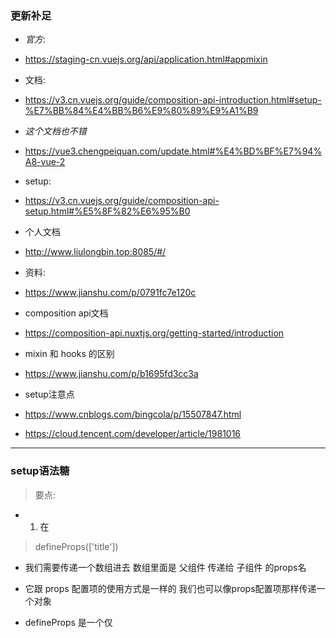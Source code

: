 ### 更新补足

- *官方*:
- https://staging-cn.vuejs.org/api/application.html#appmixin

- 文档:
- https://v3.cn.vuejs.org/guide/composition-api-introduction.html#setup-%E7%BB%84%E4%BB%B6%E9%80%89%E9%A1%B9

- *这个文档也不错*
- https://vue3.chengpeiquan.com/update.html#%E4%BD%BF%E7%94%A8-vue-2

- setup:
- https://v3.cn.vuejs.org/guide/composition-api-setup.html#%E5%8F%82%E6%95%B0

- 个人文档
- http://www.liulongbin.top:8085/#/

- 资料:
- https://www.jianshu.com/p/0791fc7e120c

- composition api文档
- https://composition-api.nuxtjs.org/getting-started/introduction

- mixin 和 hooks 的区别
- https://www.jianshu.com/p/b1695fd3cc3a

- setup注意点
- https://www.cnblogs.com/bingcola/p/15507847.html
- https://cloud.tencent.com/developer/article/1981016

------

### setup语法糖
> 要点:
- 1. 在 <script setup> 标签内部 import 的组件 会自动暴露到模板中 不需要使用 components 配置项

- 2. 声明在 <script setup> 标签内部 的变量 会自动导出 可以在模版中直接使用
```html
<div>{{num}}</div>

<script setup>
  let num = 1   // 自动导出的
</script>
```

- 3. Vue3的动态组件
```html
<div>
  <component 
    :is="num % 2 == 0 ? Hello : About"
  ></component>
</div>

<script setup>
  import Hello from "./components/Hello.vue"
  import About from "./components/About.vue"
</script>
```

- 4. 在 <script setup> 标签内部 使用 props 的时候 使用 *defineProps()*
```html
<div>
  
</div>

<script setup>
  
  const props = defineProps({
    msg: String
  })
  
</script>
```

- 5. 在 <script setup> 标签内部 使用 emits 的时候 使用 *defineEmits()*

```html
<div>
  
</div>

<script setup>
  
  const emits = defineEmits(["sendParam"])
  const send = () => {
    emits("sendParam", data)
  }
  
</script>
```

- 5. 在 <script setup> 标签内部 导出数据 使用 *defineExpose()*

- 子组件: 导出数据
```html
<div>
  
</div>

<script setup>
  
  const a = b = 2

  // 主动导出数据
  defineExpose({
    a, b
  })
  
</script>
```

- 父组件: 通过 getCurrentInstance() 方法获取当前组件的实例对象 在实例对象的refs身上能够得到子组件实例对象 然后获取 子组件导出的数据
```html
<div>
  <!-- 这里不要忘记给子组件绑定一个ref -->
  <子组件 ref="target">
</div>

<script setup>
  
  // 要获取当前实例
  import {getCurrentInstance, ref} from "vue"

  const instance = getCurrentInstance()

</script>
```

------

### 禁用 Attribute 继承
- 如果你不想要一个组件自动地继承 attribute，你可以在子组件选项中设置 inheritAttrs: false。
- 如果你使用了 <script setup>，你需要一个额外的 <script> 块来书写这个选项声明：

```html
<script>
// 使用一个简单的 <script> to declare options
export default {
  inheritAttrs: false
}
</>

<script setup>
// ...setup 部分逻辑
</script>

```

> 在 JavaScript 中访问透传 Attribute
- 如果需要，你可以在 <script setup> 中使用 useAttrs() API 来访问一个组件的所有透传 attribute：
- 也就是Vue2中的 $attrs

```html
<script setup>
import { useAttrs } from 'vue'

const attrs = useAttrs()
</script>
```

- 如果没有使用 <script setup>，attrs 会作为 setup() 上下文对象的一个属性暴露：
```js
export default {
  setup(props, ctx) {
    // 透传 attribute 被暴露为 ctx.attrs
    console.log(ctx.attrs)
  }
}
```

------

### Vue3中的事件总线
- Vue 3.x 移除了 $on $off 和 $once 这几个事件 API ，应用实例不再实现事件触发接口。

> 使用事件总线的方式1:
- 利用 第三方插件:
- 我们可以用 mitt 或者 tiny-emitter 等第三方插件来实现 EventBus 。

> 创建 3.x 的 EventBus
- 这里以 mitt 为例，示范如何创建一个 Vue 3.x 的 EventBus 。

> 安装:
- 1. npm install --save mitt

- 2. 然后在 libs 文件夹下 内容很简单 如下
```js
import mitt from 'mitt';
export default mitt();
```

- 3. 使用 bus 的页面需要引入
- import bus from "./libs/bus"

- 然后就可以通过 bus 定义发起和接收的相关事件了，常用的 API 和参数如下：

> on: 
- 注册一个监听事件，用于接收数据

- 参数:
- type: 方法名
- handler: 回调

> emit: 
- 调用方法发起数据传递
- type: 与 on 对应的方法名
- data: 与 on 对应的，允许接收的数据


> off: 
- 用来移除监听事件
- type: 与 on 对应的方法名
- handler: 要删除的，与 on 对应的 handler 函数名



> 创建和移除监听事件
- 在需要暴露交流事件的组件里，通过 on 配置好接收方法，同时为了避免路由切换过程中造成事件多次被绑定，多次触发，需要在适当的时机 off 掉：
```js
import { defineComponent, onBeforeUnmount } from 'vue'
import bus from '@libs/bus'

export default defineComponent({
  setup () {
    // 定义一个打招呼的方法
    const sayHi = (msg: string = 'Hello World!'): void => {
      console.log(msg);
    }

    // 启用监听
    bus.on('sayHi', sayHi);

    // 在组件卸载之前移除监听
    onBeforeUnmount( () => {
      bus.off('sayHi', sayHi);
    })
  }
})
```

> 调用监听事件
```js
import { defineComponent } from 'vue'
import bus from '@libs/bus'

export default defineComponent({
  setup () {
    // 调用打招呼事件，传入消息内容
    bus.emit('sayHi', '哈哈哈哈哈哈哈哈哈哈哈哈哈哈');
  }
})
```


> 自己总结的代码
```html
<!-- 父组件 监听bus中事件的组件 -->
<script>
import {ref, reactive, onMounted, watch, watchEffect, toRef, computed, $ref, $computed} from "vue"
import Child from "./components/Child.vue"
import bus from "./libs/bus"

export default {
  components: {
    Child
  },
  setup() {
    
    onMounted(() => {
      bus.on("showData", data => {
        console.log(data)
      })
    })
   
  }
}
</script>


<!-- 子组件 发送自定义事件的组件-->
<script>
import {ref, reactive, onMounted, watch, watchEffect, toRef, computed} from "vue"
import bus from "../libs/bus.js"
export default {
  name: "Child",

  setup() {
    let data = reactive({
      msg: "我是子组件中定义的数据"
    })

    function sendData() {
      bus.emit("showData", data)
    } 
    
    return {
      sendData
    }
  }
  
}
</script>
```

- 定义 bus.js 文件
```js
import mitt from 'mitt';
export default mitt();
```


> 旧项目升级 EventBus
- 在 Vue 3.x 的 EventBus，我们可以看到它的 API 和旧版是非常接近的，只是去掉了 $ 符号。

- 如果你要对旧的项目进行升级改造，因为原来都是使用了 $on 、 $emit 等旧的 API ，一个一个组件去修改成新的 API 肯定不现实。
- 我们可以在创建 bus.ts 的时候，通过自定义一个 bus 对象，来挂载 mitt 的 API 。

> 在 bus.ts 里，改成以下代码：
```js
import mitt from 'mitt';

// 初始化一个 mitt 实例
const emitter = mitt();

// 定义一个空对象用来承载我们的自定义方法
const bus: any = {};

// 把你要用到的方法添加到 bus 对象上
bus.$on = emitter.on;
bus.$emit = emitter.emit;

// 最终是暴露自己定义的 bus
export default bus;
```

- 这样我们在组件里就可以继续使用 bus.$on 、bus.$emit 等以前的老 API 了，不影响我们旧项目的升级使用。

------

### 引入 composition api 的位置
- 如果是vue3的项目 我们可以从 vue 里面引入 api
- 如果是nuxt或者下了composition api的包的话 我们要从 包里面引入
```js
import {defineComponent, reactive, getCurrentInstance} from "@nuxtjs/composition-api"
```

------

### 受限的全局访问
- 模板中的表达式将被沙盒化，仅能够访问到有限的全局对象列表。该列表中会暴露常用的内置全局对象，比如 Math 和 Date。

- 没有显式包含在列表中的全局对象将不能在模板内表达式中访问，
- 例如用户附加在 window 上的 property。然而，你也可以自行在 app.config.globalProperties 上显式地添加他们，供所有的 Vue 表达式使用。

------

### vue3.0中注入全局方法
- 1. 引入 createApp 创建 实例
- 2. 通过实例对象 app 进行全局挂载 config.globalProperties

```js
import {createApp} from "vue"
import App from "./App.vue"

import api from "./http/api/api" // 后端数据接口
const app = createApp(App)

app.config.globalProperties.$api = api

app.mount("#app")
```
------

### <script setup> 中怎么使用 async await
- 方式1: 包一层函数
```js
const getTestData = async () => {
  const res = await homeApi.testApi(params.id)
  testData.value = res
}

getTestData()
```

------

### vue3.0中的this : getCurrentInstance 获取组件实例
- getCurrentInstance代表全局上下文，ctx相当于Vue2的this

**注意:**
- ctx代替this只适用于开发阶段，等你放到服务器上运行就会出错，后来查阅资料说的得用proxy替代ctx，才能在你项目正式上线版本正常运行

> 获取 proxy
- 使用方式:
```js
import {getCurrentInstance} from "vue"

setup() {
  let {proxy} = getCurrentInstance()
}
```

> proxy身上就是组件实例身上的属性和方法
- $nuxt 就可以用来做事件总线

```js
console.log("proxy", proxy)
console.log("proxy.$nuxt", proxy.$nuxt)

console.log("proxy.$router", proxy.$router)
console.log("proxy.$route", proxy.$route)

console.log("proxy.$axios", proxy.$axios)
console.log("proxy.$config", proxy.$config)

console.log("proxy.$data", proxy.$data)   // 这个没有
```

  proxy.$attrs
  proxy.$data
  proxy.$el
  proxy.$emit
  proxy.$forceUpdate
  proxy.$nextTick
  proxy.$options
  proxy.$parent
  proxy.$props
  proxy.$refs
  proxy.$root
  proxy.$slots
  proxy.$watch

------

> 在 setup 中访问路由和当前路由
- https://router.vuejs.org/zh/guide/advanced/composition-api.html#%E5%AF%BC%E8%88%AA%E5%AE%88%E5%8D%AB
- 因为我们在 setup 里面没有访问 this，所以我们不能再直接访问 this.$router 或 this.$route。作为替代，我们使用 useRouter 函数：

- import { useRouter, useRoute } from 'vue-router'

```js
import { useRouter, useRoute } from 'vue-router'

export default {
  setup() {
    const router = useRouter()
    const route = useRoute()

    function pushWithQuery(query) {
      router.push({
        name: 'search',
        query: {
          ...route.query,
        },
      })
    }
  },
}
```

------

> 这是使用 @vue/composition-api 的模板
```html
<script>
  import {defineComponent} from "@vue/composition-api"
  export default defineComponent({
    setup() {
      数据,
      方法,
      计算属性...

      return { ... }
    }
  })
</script>
```


> Vue3默认的模板
```js
export default {
  setup() {
    数据,
    方法,
    计算属性...
  }
}
```

------

### DOM 更新时机
- 当你更改响应式状态后，DOM 也会自动更新。然而，你得注意 DOM 的更新并不是同步的。相反，Vue 将缓冲它们直到更新周期的 “下个时机” 以确保无论你进行了多少次声明更改，每个组件都只需要更新一次。

- 若要等待一个状态改变后的 DOM 更新完成，你可以使用 *nextTick()* 这个全局 API：

```js
import { nextTick } from 'vue'

function increment() {
  state.count++
  nextTick(() => {
    // 访问更新后的 DOM
  })
}
```

----------------

### Vue的创建
- Vue实例的创建 都是通过 createApp 函数创建的

> 1. 引入
- import {createApp} from "vue"

> 2. 使用 create()
- 参数
- createApp(根组件)

- 可以创建返回值
- const app = create(App)

> 3. 根组件的挂载 mount()
- 我们必须在调用 mount() 方法之后 根组件才会渲染出来
- 参数
- css选择器字符串

- 注意:
- .mount() 方法要在最后被调用 在整个应用配置和资源注册完成后被调用

----------------

### createApp() 详解

> createApp(Component, [options])
- 创建一个应用实例

- 参数:
- 参数1, 根组件
- 参数2, 可选 它是要传递给 根组件的props


> createSSRApp()
- 以 SSR 激活 模式创建一个应用实例。用法与 createApp() 完全相同。


> 多个应用实例
- 你不必再受限于一个页面只能拥有一个应用实例。createApp API 允许多个 Vue 应用共存于同一个页面上，而且每个应用都拥有自己的用于配置和全局资源的作用域。

```js
const app1 = createApp({
  /* ... */
})
app1.mount('#container-1')

const app2 = createApp({
  /* ... */
})
app2.mount('#container-2')
```

----------------

### app.mount() 详解
- 将应用程序实例挂载在一个容器元素中。
- 对每个应用实例，mount() 仅能调用一次。

> app.mount(css选择器)
```js
import { createApp } from 'vue'
const app = createApp(/* ... */)

app.mount('#app')
```


> app.unmount()
- 卸载一个已经挂载好的应用实例，会触发应用组件树上所有组件的卸载生命周期钩子。

----------------

### app.provide() 详解
- 供给一个值，可以被应用中所有后代组件注入。

> app.provide("key", data)
- 提供数据给组件树 组件树内都可以使用 inject 引入使用
- 注意: 
- 该方法是app身上的 所以不用 import 导入使用

```js
import {createApp} from "vue"
const app = create(App)

app.provide("key", data)


// 某个组件
import { inject } from 'vue'

export default {
  setup() {
    console.log(inject('message')) // 'hello'
  }
}
```

----------------

### app.component() 详解

> app.component("组件名", 组件)
- 这样注册的组件全局可用

- 注意:
- 如果我们只传递参数1 该方法将返回参数1所对应的组件
```js
const MyComponent = app.component('my-component')
```

- 该方法可以被链式调用
```js
app
  .component('ComponentA', ComponentA)
  .component('ComponentB', ComponentB)
  .component('ComponentC', ComponentC)
```

----------------

### app.directive() 详解
- 注册全局指令
- 如果同时传递一个名字和一个指令定义，则注册一个全局指令；如果只传递一个名字，则会得到一个已经注册的指令。

> app.directive("指令名", {} or () => {})
- 使用方式应该和vue2差不多

```js
import { createApp } from 'vue'

const app = createApp({
  /* ... */
})

// 注册（对象形式的指令）
app.directive('my-directive', {
  /* 自定义指令钩子 */
})

// 注册（函数形式的指令）
app.directive('my-directive', () => {
  /* ... */
})

// 得到一个已注册的指令
const myDirective = app.directive('my-directive')
```

----------------

### app.use() 详解
- 安装一个 插件。

> app.use(插件, 插件选项)
- 希望将插件作为第一个参数，将插件选项作为可选的第二个参数。

----------------

### app.mixin() 详解
- 注册全局 mixin
<!-- 
  不推荐
  Mixins 在 Vue 3 支持主要是为了向后兼容，因为生态中有许多库使用到。目前 mixin，特别是全局 mixin，都应避免在应用程序代码中使用。
  若要进行逻辑重用，推荐采用 组合式函数 来替代。
 -->

----------------

### app.version
- 提供当前应用所使用的 Vue 版本号。这在 插件 中很有用，因为可能需要在不同的 Vue 版本上有不同的逻辑。

- 在一个插件中对版本作判断：
```js
export default {
  install(app) {
    const version = Number(app.version.split('.')[0])
    if (version < 3) {
      console.warn('This plugin requires Vue 3')
    }
  }
}
```

----------------

### app.config
- 上面我们会通过 create() 来返回一个 应用的实例 app 对象
- 该对象身上有一个 config 属性 允许我们配置一些应用级的选项

> app.config
- 配置一些应用级的选项 也可以理解为全局配置


> app.config.errorHandler = (err, errComponent, errSourceStr) => { ... }
- 定义一个应用集的错误处理器 它将捕获由子组件上抛而未被处理的错误

- 参数
- 1. err:
  错误对象
  
- 2. errComponent
  触发该错误的组件实例
  
- 3. errSourceStr
  一个指出错误来源类型信息的字符串。

- 它可以从下面这些来源中捕获错误：
  组件渲染器
  事件处理器
  生命周期钩子
  setup() 函数
  侦听器
  自定义指令钩子
  过渡（Transition）钩子


> app.config.globalProperties
- 该对象用于注册能够被应用内所有组件实例访问到的全局属性。
- 这是对 Vue 2 中 Vue.prototype 使用方式的一种替代，此写法在 Vue 3 已经不存在了。与任何全局的东西一样，应该谨慎使用。

- 如果全局属性与组件自己的属性冲突，组件自己的属性将具有更高的优先级。

```js
app.config.globalProperties.msg = 'hello'

// 这使得 msg 在应用的任意组件模板上都可用，并且也可以通过任意组件实例的 this 访问到：
export default {
  mounted() {
    console.log(this.msg) // 'hello'
  }
}
```

----------------

### setup 函数

> 要点:
- 1. 注意 两种模板的使用情景 @vue/composition-api 好像是和ts搭配使用的
- 2. 因为都是在 setup() 函数中定义的 所以可以直接读取 不用this
- setup会在beforeCreate之前执行一次 this是undefined

- 3. setup()就是一个函数 就是在写js

- 4. setup()的返回值, setup必须要有返回值
  - 1. 
    return { } 则 对象中的属性 方法 都可以在模板中直接使用

  - 2. 
    return () => h("标签名", "标签体")
    前提:
       从 vue 身上 导出 h() 渲染函数
       import {h} from "vue"
    作用:
      自定义渲染内容 模板中内容已经不重要了 不管是什么都会被渲染函数的内容所覆盖

- 5. 在vue3中可以使用vue2中的配置式方式写代码 但尽量不要与vue2配置混用
- vue2配置项可以访问setup中的属性和方法
- setup访问不到vue2配置项中的属性和方法

- 6. setup不能是async函数 
- 因为返回值不再是return的对象 而是promise 模板中看不到promise

- 7. 还有 <script setup> 这种写法


> 扩展:
- setup()中也可以这么写

```js
setup() {
  let sum = ref(0)
  return new Promise((resolve, reject) => {
    setTimeout(() => {
      resolve({sum})
    }, 3000)
  })
}
```


> <script setup>
> 要点:
- 1. 当你在单文件组件中使用了 <script setup>，导入的组件会自动进行局部注册：
- 如果不使用 那么我们就要手写 components 配置项
```html
<script setup>
import ComponentA from './ComponentA.vue'
</script>

<template>
  <ComponentA />
</template>
```

----------------

### <script setup>
- 要使用这个语法，需要将 setup attribute 添加到 <script> 代码块上：

- 里面的代码会被编译成组件 setup() 函数的内容。这意味着与普通的 <script> 只在组件被首次引入的时候执行一次不同，<script setup> 中的代码会在每次组件实例被创建的时候执行。

> 顶层的绑定会被暴露给模板
- 当使用 <script setup> 的时候，任何在 <script setup> 声明的顶层的绑定 (包括变量，函数声明，以及 import 引入的内容) 都能在模板中直接使用：
```html
<script setup>
// 变量
const msg = 'Hello!'

// 函数
function log() {
  console.log(msg)
}
</script>

<template>
  <div @click="log">{{ msg }}</div>
</template>
```

- import 导入的内容也会以同样的方式暴露。意味着可以在模板表达式中直接使用导入的 helper 函数，并不需要通过 methods 选项来暴露它：
```js
<script setup>
import { capitalize } from './helpers'
</script>

<template>
  <div>{{ capitalize('hello') }}</div>
</template>
```


> 响应式
- 响应式状态需要明确使用响应式 APIs 来创建。和从 setup() 函数中返回值一样，ref 值在模板中使用的时候会自动解包：
```html
<script setup>
import { ref } from 'vue'

const count = ref(0)
</script>

<template>
  <button @click="count++">{{ count }}</button>
</template>
```

> 动态组件
- 由于组件被引用为变量而不是作为字符串键来注册的，在 <script setup> 中要使用动态组件的时候，就应该使用动态的 :is 来绑定：

```html
<script setup>
import Foo from './Foo.vue'
import Bar from './Bar.vue'
</script>

<template>
  <component :is="Foo" />
  <component :is="someCondition ? Foo : Bar" />
</template>
```


----------------

### setup 函数的参数

```js
  setup(props, context) {

  }
```

> 参数 props: 
- 值为对象，包含：组件外部传递过来的且组件内部声明接收了的属性

- 使用方式:
- 1. 使用vue2子组件接收props的方式 接收父组件传递进来的prop
- 2. setup()中从props中拿到使用
```js
// 父组件
<Demo name="erin" age="18"/>

export default {
  name: 'Demo',
  props: ["name", "age"],   // 要是对props进行验证 使用对象形式

  setup(props) {
    let {name, age} = props
    console.log(name, age)
  }
}
```

> 要点:
- 1. props传递过来的数据为只读 不建议在子组件中修改 修改也无效
- 2. 从props(之类的代理对象)中解构出来的数据 不是响应式
- 3. setup() 的return中 也可以 ...props
```js
return {
  ...props
}

return {
  ...toRefs(props)    // 这样好像是响应式的
}
```


> <script setup> 情况下的props
- 上面我们是使用 props: [] 配置项的方式 来接收父组件传递给子组件的属性
- 当我们使用 这种模式的时候 怎么接收?

  <script setup>
    ...
  </script>



> defineProps(['title'])
- 我们需要传递一个数组进去 数组里面是 父组件 传递给 子组件 的props名
- 它跟 props 配置项的使用方式是一样的 我们也可以像props配置项那样传递一个对象

- defineProps 是一个仅 <script setup> 中可用的编译宏命令，并不需要显式地导入。声明的 props 会自动暴露给模板。defineProps 会返回一个对象，其中包含了可以传递给组件的所有 props，因此我们在 JavaScript 中使用：

- 通过defineProps(['title'])方法直接将props暴露到html模板中
```html
<!-- BlogPost.vue -->
<script setup>
defineProps(['title'])
</script>

<template>
  <h4>{{ title }}</h4>
</template>
```

- 通过该方法的返回值 拿到props对象
```js
// 拿到props
const props = defineProps(['title'])
console.log(props.title)
```

```js
// 使用 <script setup>
defineProps({
  title: String,
  likes: Number
})
```

- 如果你没有使用 <script setup>，props 必须以 props 选项的方式声明，props 对象会作为 setup() 函数的第一个参数：


> 响应式解构props
- 注意如果你从 props 对象上解构，被解构的变量将会丢失响应性。因此我们推荐通过 props.xxx 的形式来使用其中的属性。
- 如果你确实需要从 props 上解构，或者想要将某个 prop 传入到一个外部函数中但想保持响应性，那么你可以使用 toRefs() toRef() 这两个工具 API：
```js
import { toRefs } from 'vue'

export default {
  setup(props) {
    // 将 `props` 转为一个其中全是 ref 的对象，然后解构
    const { title } = toRefs(props)
    // `title` 是一个追踪着 `props.title` 的 ref
    console.log(title.value)

    // 或者，将 `props` 的单个属性转为一个 ref
    const title = toRef(props, 'title')
  }
}
```


> 参数 context: {attrs, slots, emit, expose}
- 值为对象, 它有4个属性

> attrs:
- 值为对象，包含：props配置项里没有接收的数据，就会保存在attrs对象中 相当于 this.$attrs

> slots:
- 收到的插槽内容 相当于 this.$slots

> expose:
- 暴露公共属性（函数）
- expose 这个函数可以用于在父组件中通过模板 ref访问本组件时，显式地限制所暴露的属性：
```js
export default {
  setup(props, { expose }) {
    // 这样会使得该组件处于 “关闭状态”
    // 即不向父组件暴露任何东西
    expose()

    const publicCount = ref(0)
    const privateCount = ref(0)
    // 有选择地暴露局部状态
    expose({ count: publicCount })
  }
}
```


**注意:**
- vue3中使用具名插槽的时候 只支持这种方式: <template v-slot:插槽名>
```html
  <Demo @hello="showInfo" name="erin" age="18">

    <template slot="left" / #left>
      <span>我是填入的内容</span>
    </template>

  </Demo>

  <!-- 子组件 -->
  <slot name="left"></slot>
```

> emit 配合使用 emits配置项
- 分发自定义事件的函数 相当于 this.$emit
- 用于在setup中的方法，要发射自定义事件的时候，我们可以使用context.emit来完成

- 1. 先在子组件中使用 emits: ["给子组件绑定的自定义事件名"]
- 类似props声明接收事件

- 2. 在setup()函数中 context.emit("事件名", 数据)

```html
<Demo @hello="showInfo" />

<!-- 子组件 -->
<script>
  export default {
    emits: ["hello"],
    -- or --
    emits: {
      hello: null
    },

    setup(props, context) {
      // 当点击子组件中的按钮的时候 将自定义事件hello发送给父组件
      function test() {
        context.emit('hello', 666)
      }

      return {
        test
      }
    }
  }
</script>
```

- 在 <script setup> 的写法中 怎么使用 emit
- 我们可以通过 defineEmits 宏来选择性地声明需要抛出的事件：

> defineEmits(["事件名"])
```html
<script setup>
defineProps(['title'])
defineEmits(['enlarge-text'])
</script>
```

- 和 defineProps 类似，defineEmits 仅可用于 <script setup> 之中，并且不需要导入，返回的 emit 函数可以被用于在 JavaScript 代码中抛出事件：
```js
const emit = defineEmits(['enlarge-text'])

emit('enlarge-text')
```



> 扩展
- context中新增了好多 也可能是nuxt这边特有的
```js
isServer: (...)         // 可以判断是否是服务端
listeners: Object       
parent: VueComponent    // 父组件
refs: (...)             // dom节点
root: Vue               // 根组件
ssrContext: undefined
```

----------------

### ref 函数

> 要点:
- 1. 它不是vue2中的获取dom节点的标签属性ref
- 2. 它是处理setup()中 数据的响应式问题

  - ref(基本类型)
  - let text = ref("文本")

  - 通过ref()函数加工出来的结果是一个*对象* 对象中的*value*属性就是 *数据*
  - 模板: 直接用text
  - 脚本: text.value


  - ref(对象类型)
  - let obj = ref({name: "sam", age: 18})

  - 通过ref()函数加工出来的结果是一个*对象*
  - obj.value 是一个代理对象
  - 模板: obj.name
  - 脚本: obj.value.name


- 3. 实现原理也是getter setter
- 4. ref()函数对于
  基本数据类型 - 对属性值进行包装 成为 引用对象
  引用数据类型 - 对整个对象进行包装 成为 代理对象

- 5. 模板中都不用使用 .value 来获取数据


> 语法糖 $ref(0)
- 使用$可以直接使用该属性 无须.value
- 好像这种方式只能定义在 <script setup> 中

```js
let count = $ref(0)

function increment() {
  // 无需 .value
  count++
}
```

> 语法糖有如下这些
ref         -> $ref
computed    -> $computed
shallowRef  -> $shallowRef
customRef   -> $customRef
toRef       -> $toRef


> 还有 $() $$() 用于结构 官方文档中有 但没看
 
----------------

### reactive 函数

> 要点:
- 1. 对 引用数据类型数据 进行响应式化
- 2. 只能对引用类型数据使用

  - reactive(对象类型)
  - let obj = reactive({name: "sam", job: {name: "前端"}})

  - 通过reactive()函数加工出来的结果是一个*代理对象*
  - 模板: obj.name
  - 脚本: obj.name

  - 都不用使用value

- 3. reactive()函数对数组进行包装的时候 可以使用索引来操作 并且是响应式的
- 4. reactive()函数对象组进行包装的时候 可以使用.来操作 并且是响应式的



> 总结:
- 基本数据类型使用 ref() 通过.value来获取数据
- 引用数据类型使用 reactive() 直接通过.属性名获取数据

**注意:**
- reactive()包装的对象是可以解构的 但是解构后就不是响应式的了

```js
let obj = reactive({name: "sam"})
let {name} = obj
```

----------------

### 响应式对象的注意点
- 不要解构响应式对象 会失去响应式

----------------

### ref函数 获取元素节点

> 要点:
- 1. setup中 声明 自定义变量 并用 ref(null) 包装null
- 2. 模板中 使用标签属性 ref="自定义变量"
- 3. 在 onMounted(() => {}) 生命周期中 通过 自定义变量.value 的形式 操作节点
- 4. setup中 return 自定义变量

```html
<template>
  <div id="nav">
    <h3>vue3</h3>
    <hr>
    <!-- 2 -->
    <div ref="node">{{obj[0]}}</div>
  </div>
</template>

<script>
import {ref, reactive, onMounted} from "vue"

export default {
  setup() {
    // 1
    let node = ref(null)

    // 3 操作dom都要在这里操作吧
    onMounted(() => {
      node.value.style.background = "red"
    })

    // 4
    return {
      node
    }
  }
}
</>
```


**注意:**
- 你只可以在组件挂载后才能访问 ref。如果你想在模板中的表达式上访问 input，在初次渲染时会是 null。
- 这是因为在初次渲染前这个元素还压根不存在呢！

- 如果你正试图观察一个模板 ref 的变化，确保考虑到 ref 的值为 null 的情况：
```js
watchEffect(() => {
  if (input.value) {
    input.value.focus()
  } else {
    // 此时还未挂载，或此元素已经被卸载（例如通过 v-if 控制）
  }
})
```


> watchEffect((oninvalid) => {...})
- 参数
- oninvalid: 也是一个函数 需要传递一个回调进去

- oninvalid函数 每当我们监视的值发生变化的时候 它的回调会优先执行

```js
let ok = ref(true)

watchEffect( onInvalidate => {
  // 代码一
  console.log('执行一些代码', ok.value)
  console.log('执行更多的代码');
  // 代码二
  onInvalidate(()=>{ console.log('除了在初始运行时不被调用，我总是在【执行一些代码】之前被执行(调用)'); }) 
})
```

----------------

### 组件上的ref
- ref 也可以被用在一个子组件上。此时 ref 中引用的是组件实例：
- 也就是 组件的this

```html
<script setup>
import { ref, onMounted } from 'vue'
import Child from './Child.vue'

const child = ref(null)

onMounted(() => {
  // child.value 是 <Child /> 组件的实例
})
</script>

<template>
  <Child ref="child" />
</template>
```

**注意:**
- 如果子组件使用的是 option api 或 没有使用 <script setup> 这样父组件对子组件的每一个属性和方法都有完全的访问权 通过 ref

- 如果子组件使用了 <script setup> 那么子组件就是私有的 一个父组件无法访问到一个使用了 <script setup> 的子组件中的任何东西

- 但是可以通过 defineExpose宏显式 暴露
- 也就是说子组件中使用setup标签属性 父组件要使用子组件中的属性和方法的时候 就要通过 defineExpose 显式暴露


> defineExpose({})
```html
<script setup>
import { ref } from 'vue'

const a = 1
const b = ref(2)

defineExpose({
  a,
  b
})
</script>
```

----------------

### toRef 函数

> 要点:
- 1. 响应式的取出对象中的一条条属性 便于模板中直接使用 {{属性名}}
- 2. toRef(目标对象, "对象中的属性名")
- const name = toRef(person, 'name')    // 注意属性名要加引号

- 3. 要是取对象中多个属性 那就多次调用 toRef()
- 4. 取出的属性
  - 模板: 直接使用
  - 脚本: .value

- 5. 该方式只适用于响应式的取对象中的某几条数据

```js
let data = reactive({
  name: "sam",
  age: 18
})

let name = toRef(data, "name")
console.log("name", name.value)

let age = toRef(data, "age")
console.log("age", age.value)
```

**注意:**
- toRef: 是引用一个对象中的属性
- ref:   是复制一个对象中的属性 成为一个新对象

----------------

### toRefs 函数

> 要点:
- 1. 和toRef()的功能一样 但是可以批量创建多个ref对象 不用传递第二个参数 直接将对象传递进去 该对象中的*第一层属性*都会变成toRef的形式

- 2. toRefs()返回的是一个对象, 对象中的值为 toRef形式的对象第一层属性

```html 
<h3>姓名：{{name}}</h3>
<h3>性别：{{age}}</h3>
<h3>薪资：{{job.j1.salary}}</h3>

<script>
  let obj = toRefs(person)
  console.log(obj)

  return {
    ...obj
  }
</script>
```

----------------

### 事件

> 要点:
- 1. 模板中 不传递实参 脚本中默认形参为 e 事件对象
```html
<button @click="test">click me</button>

<script>
  function test(e) {
    console.log(e)  // 事件对象
  }
</>
```

- 2. 模板中 传递实参 不传递$event占位符 脚本中正常定义形参接收实参
```html
<button @click="test(1)">click me</button>

<script>
  function test(num) {
    console.log(num)  // 1
  }
</script>
``` 

- 3. 模板中 传递实参 $event占位符 脚本中按照顺序定义
```html
<button @click="test(1, $event)">click me</button>

<script>
  function test(num, e) {
    console.log(num)  // 参数1
    console.log(e)  // 事件对象
  }
</script>
```


> 自定义事件
- 在*组件的模板表达式*中，可以*直接使用 $emit 函数*触发自定义事件 (例如：在 v-on 的处理函数中)：
```html
<!-- MyComponent -->
<button @click="$emit('someEvent')">click me</button>
```

- 父组件可以通过 v-on (缩写为 @) 来监听事件：
```html
<MyComponent @some-event="callback" />
```

- 同样，组件的事件监听器也支持.once 修饰符：
```html
<MyComponent @some-event.once="callback" />
```

**注意:**
- 和原生 DOM 事件不太一样，组件触发的事件不会冒泡。你只能监听直接子组件触发的事件。


> 参数的传递
> $emit("事件名", 数据1, 数据2)


> <script setup> 的情况下
- 我们在使用 setup() 函数的使用 子组件要发射自定义事件 需要在 emits 配置项中 先声明
- 那么 <script setup> 下怎么处理

> defineEmits(['inFocus', 'submit'])
- 使用宏命令来 声明要发射的事件
- 返回值:
- emit

```html
<script setup>
const emit = defineEmits(['inFocus', 'submit'])
</script>
```

- 返回的 emit 函数可以用来在 JavaScript 代码中触发事件。
- 如果你没有使用 <script setup>，则事件需要通过 emits 选项来定义，emit 函数也被暴露在 setup() 的上下文对象上：



----------------

### 计算属性

> 要点:
> 简易写法:
- 1. 计算属性 需要导入 
  - import {computed} from 'vue'

- 2. 导入的计算属性是个函数 参数为回调 回调里面需要return
  - computed(() => { return ... })

- 3. 计算属性也要写在 setup() 里面

- 4. computed()函数 需要创建变量接收 该变量就是计算属性

- 5. 其返回值在js脚本中要使用 .value 模板中不用

```js
import {computed, reactive, ref} from "vue"

export default {
  name: 'Demo',

  setup() {

    let person = reactive({
      firstName: "张",
      lastName: "三",
    })

    // 计算属性
    let fullName = computed(() => {
      return person.firstName + '-' + person.lastName
    })

    return {
      person,
      fullName
    }
  },
}
```

> 需要 get set 写法: computed({get() {}, set(v) {}})
```js
  let fullName = computed({
    get() {
      return person.firstName + '-' + person.lastName
    },

    set(value) {
      const nameArr = value.split("-")
      person.firstName = nameArr[0]
      person.lastName = nameArr[1]
    } 
  })
```

> 技巧：
- 我们可以在setup中任何一个需要属性的地方使用这种方式将该属性变为计算属性
- 也就是可以将 computed() 就当成一个值 可以在setup()中赋值给任意属性


**注意:**
- 1. 计算函数不应有副作用
- 计算属性的计算函数应只做计算而没有任何其他的副作用
- 举个例子，不要在计算函数中做异步请求或者更改 DOM！
- 一个计算属性的声明中描述的是如何根据其他值派生一个值。因此计算函数的职责应该仅为计算和返回该值

- 2. 避免直接修改计算属性值
- 从计算属性返回的值是派生状态。可以把它看作是一个“临时快照”，每当源状态发生变化时，就会创建一个新的快照。更改快照是没有意义的，因此计算属性的返回值应该被视为只读的，并且永远不应该被更改——应该更新它所依赖的源状态以触发新的计算。

- 3. 在计算属性中使用 *reverse() 和 sort()* 请保持谨慎！这两个方法将变更原始数组，计算函数中不应该这么做。请在调用这些方法之前创建一个原数组的副本：
```js
// return numbers.reverse()
return [...numbers].reverse()
```

----------------

### watch函数

> 要点:
- 1. watch 需要导入 
  - import {watch} from 'vue'

- 2. 导入的 watch 是个函数
  - watch(要监视的属性, (n, o) => { }, [{配置项}])

  - 参数:
  - 1. 要监视的属性
  - 2. 回调
  - 3. 配置项
       immediate: true,
       deep: true,
       flush: 'post'    // 能访问被 Vue 更新之后的DOM

- 3. watch 也要写在 setup() 里面
- 4. watch() 不用创建变量去接收 因为没有返回值

- 5. 可以分别监视多个属性
- 6. *监视属性的时候 不用写.value*

> 监视 ref 定义的数据
```js
import {watch} from "vue"

setup() {

  let num = ref(0)
  let msg = ref("文本")

  watch((num, (n, o) => {
    逻辑...
  }))

  watch((msg, (n, o) => {
    逻辑...
  }))

  -- 方式2:

  watch([sum, msg], (newValue, oldValue) => {
    console.log(newValue, oldValue)
  })
}
```

> 有配置项的情况
```js 
  watch([sum, msg], (newValue, oldValue) => {
    console.log(newValue, oldValue)
  }, {
    deep: true,
    immediate: true
  })
```

---

> 监视 reactive 定义的对象(整体)
- 1. 当监视reactive()的对象的时候 n o 值都是n值
- 2. 当监视reactive()的对象的时候 对象里面还有对象的时候 vue3在watch里面强制开启了deep深度监视 而且关不上

```js
setup() {
    let obj = reactive({
      name: "sam",
      job: {
        option: "前端"
      }
    })

    watch(obj, (n, o) => {
      console.log("新值: ", n)  // erin
      console.log("旧值: ", o)  // erin
    })

    function handleClick() {
      obj.name = "erin"
    }

    return {
      handleClick,
      num
    }
   
  }
```

---

> 监视 reactive 定义的对象(里面的某个属性)

-  参数1要写成回调 return 回来对象中的一个属性
  - watch(回调, 回调, 配置项)
  - () => person.name

```js
watch(() => person.name, (n, o) => {
  console.log("person变化了", n, o)
})

-- 监视对个局部属性
-- 第一个参数是 [数组函数]
watch([() => person.name, () => person.age], (n, o) => {
  console.log("person变化了", n, o)
})
```

- n o 都是正确的

---

> 监视 reactive 定义的对象(里面的二级对象时)
- 需要开启 deep
```js 
  let person = reactive({
    name: "erin",
    age: 18,
    job: {
      j: 1
    }
  })

  // 我们监视job里面的j1的时候 要开启deep深度监视
  watch(() => person.job, (n, o) => {
    console.log("person的job对象变化了")
  }, {deep: true})

```


- 上面是对 watch 监视属性的一些基本的使用方法 现在我们来了解一些概念上的问题:
- 计算属性允许我们声明性地计算推导值。然而，在有些情况下，为了应对一些状态的变化，我们需要运行些“副作用”：例如更改 DOM，或者根据异步操作的结果，去修改另一处的状态。

- 比如下watch里面发送请求
- 我们可以使用 watch 函数在每次响应式状态发生变化时触发回调函数：

```html
<script setup>
import { ref, watch } from 'vue'

const question = ref('')
const answer = ref('Questions usually contain a question mark. ;-)')

// 可以直接侦听一个 ref
watch(question, async (newQuestion, oldQuestion) => {
  if (newQuestion.indexOf('?') > -1) {
    answer.value = 'Thinking...'
    try {
      const res = await fetch('https://yesno.wtf/api')
      answer.value = (await res.json()).answer
    } catch (error) {
      answer.value = 'Error! Could not reach the API. ' + error
    }
  }
})
</script>
```


----------------

### watchEffect 函数
- watch() 是懒执行的：仅在侦听源变化时，才会执行回调。但在某些场景中，我们希望在创建侦听器时，立即执行一遍回调。
- 举个例子，我们想请求一些初始数据，然后在相关状态更改时重新请求数据。我们可以这样写：

```js
const url = ref('https://...')
const data = ref(null)

async function fetchData() {
  const response = await fetch(url.value)
  data.value = await response.json()
}

// 立即获取
fetchData()
// ...再侦听 url 变化
watch(url, fetchData)
```

- 这段代码还可以用 watchEffect 函数 来简化。watchEffect() 会立即执行一遍回调函数，如果这时函数产生了副作用，Vue 会自动追踪副作用的依赖关系，自动分析出响应源。上面的例子可以重写为：

```js
watchEffect(async () => {
  const response = await fetch(url.value)
  data.value = await response.json()
})
```

- 这个例子中，回调会立即执行。在执行期间，它会自动追踪 url.value 作为依赖（近似于计算属性）。每当 url.value 变化时，回调会再次执行



> 要点:
- 1. 写在 setup() 函数内
- 2. 需要从 vue 中导入 使用 
  - import {watchEffet} from "vue"
  - watchEffect(() => { })

- 3. watchEffer的回调中使用了哪些属性 就会监视哪些数据
```js 
  watchEffect(() => {

    const x1 = sum.value
    const x2 = person.job.j1.salary

    当x1 x2的值变化的时候 这个回调就会执行
  })
```

> 总结:
- watchEffect有点像computed
- 但computed注重的计算出来的值(回调函数的返回值) 所以必须要写返回值
- 而watchEffect更注重的是过程(回调函数的函数体) 所以不用写返回值


> watch vs. watchEffect
- watch 和 watchEffect 都能响应式地执行有副作用的回调。它们之间的主要区别是追踪响应式依赖的方式：

- watch 只追踪明确侦听的源。它不会追踪任何在回调中访问到的东西。另外，仅在响应源确实改变时才会触发回调。watch 会避免在发生副作用时追踪依赖，因此，我们能更加精确地控制回调函数的触发时机。

- watchEffect，则会在副作用发生期间追踪依赖。它会在同步执行过程中，自动追踪所有能访问到的响应式 property。这更方便，而且代码往往更简洁，但其响应性依赖关系不那么明确。


**注意: 回调的刷新时机**
- 当你更改了响应式状态，它可能会同时触发 Vue 组件更新和侦听器回调。
- 默认情况下，用户创建的侦听器回调，都会在 Vue 组件更新之前被调用。*这意味着你在侦听器回调中访问的 DOM 将是被 Vue 更新之前的状态。*

- 如果想在侦听器回调中能访问被 Vue 更新之后的DOM，你需要指明 flush: 'post' 选项：

```js
watch(source, callback, {
  flush: 'post'
})

watchEffect(callback, {
  flush: 'post'
})
```

> watchPostEffect()
- 后置刷新的 watchEffect() 有个更方便的别名 watchPostEffect()：
- import { watchPostEffect } from 'vue'

```js
watchPostEffect(() => {
  /* 在 Vue 更新后执行 */
})
```


> 停止侦听器
- 在 setup() 或 <script setup> 中用同步语句创建的侦听器，会自动绑定到宿主组件实例上，并且会在宿主组件卸载时自动停止。因此，在大多数情况下，你无需关心怎么停止一个侦听器。

- 一个关键点是，侦听器必须用同步语句创建：如果用异步回调创建一个侦听器，那么它不会绑定到当前组件上，你必须手动停止它，以防内存泄漏。如下方这个例子：
```html
<script setup>
import { watchEffect } from 'vue'

// 它会自动停止
watchEffect(() => {})

// ...这个则不会！
setTimeout(() => {
  watchEffect(() => {})
}, 100)
</script>
```

- 要手动停止一个侦听器，请调用 watch 或 watchEffect 返回的函数：
```js
const unwatch = watchEffect(() => {})

// ...当该侦听器不再需要时
unwatch()
```

- 注意，需要异步创建侦听器的情况很少，请尽可能选择同步创建。如果需要等待一些异步数据，你可以使用条件式的侦听逻辑：
```js
// 需要异步请求得到的数据
const data = ref(null)

watchEffect(() => {
  if (data.value) {
    // 数据加载后执行某些操作...
  }
})
```


----------------

### 生命周期

    beforeCreate  -- setup() setup比beforeCreate还要早
    created       -- setup()

    beforeMount   -- onBeforeMount
    mounted       -- onMounted
    beforeUpdate  -- onBeforeUpdate
    updated       -- onUpdated
    beforeUnmount -- onBeforeUnmount
    unmounted     -- onUnmounted

- 最常用的是 onMounted，onUpdated 和 onUnmounted

**注意:**
- 当调用 onMounted 时，Vue 会自动将注册的回调函数与当前活动组件实例相关联。这就要求这些钩子在组件设置时同步注册。例如请不要这样做：
```js
setTimeout(() => {
  onMounted(() => {
    // 这将不会正常工作
  })
}, 100)
```

- 请注意，这并不意味着对 onMounted 的调用必须放在 setup() 或 <script setup> 内的词法环境下。onMounted() 也可以在一个外部函数中调用，只要调用栈是同步的，且最终起源自 setup()。



----------------

### Hooks
- 本质是一个函数 把setup函数中使用的composition api进行了封装 类似vue2中的mixin

> 要点:
- 1. 在src文件夹下 创建 hooks 文件夹 创建 useXxx.js 文件

    | - hooks
      - useHooks.js

- 2. 在 js 文件中 参照下面的模板进行使用 js文件中暴露出来一个函数

    import {reactive, onBeforeUnmount, onMounted} from "vue"
    export default function {

        return {
          结果...
        }
    }

- 3. 函数内部 将最终的需求(结果) return 出来 我们return出来的是一个对象 对象内部才有我们要的数据 也就是说

    let dataWrap = usePoint()

    - dataWrap: 是我们return { } 这个外壳对象 我们要通过dataWrap.目标数据

- 4. 在组件中 setup() 函数中 创建变量 接收hook函数返回的结果

```js
// hooks
import {reactive, onBeforeUnmount, onMounted} from "vue"
export default function() {

  let point = reactive({
    x: 0,
    y: 0
  })

  function savePoint(e) {
    point.x = e.pageX
    point.y = e.pageY
  }

  onMounted(() => {
    window.addEventListener("click", savePoint)
  })

  onBeforeUnmount(() => {
    window.removeEventListener("click", savePoint)
  })

  return {
    point
  }
}


// 组件中
import usePoint from "./hooks/usePoint"

setup() {
    
  let dataWrap = usePoint()
  console.log(dataWrap.point.x)
  console.log(dataWrap.point.y)

}
```

**要点**
- 1. 自定义hooks里面可以用组合式 api 但是不知道能不能使用setup 其实也没有必要使用setup不是么

- 2. 组件里的自定义hooks调用代码最好放在setup里第一行位置，这样比较明确，不容易被遗漏。

- 3. 导出的function只需要return组件里要引用的数据；对于组件里不需要引用的就不需要return，组件里只调用导入的函数即可。

- 4. hooks引入后 也可以传递参数 usePoint(参数) 到hooks文件中
 
- 5. hooks中可以执行副作用 确保在 onUnmounted() 时清理副作用。举个例子，如果一个组合式函数设置了一个事件监听器，它就应该在 onUnmounted() 中被移除 (就像我们在 useMouse() 示例中看到的一样)。当然也可以像之前的useEventListener() 示例那样，使用一个组合式函数来自动帮你做这些事。

- https://staging-cn.vuejs.org/guide/reusability/composables.html#async-state-example

----------------

### shallowReactive 浅响应式
- 只处理对象最外层属性的响应式

```js
  import {shallowReactive} from 'vue'

  let person = shallowReactive({
    name: "erin",
    age: 18,
    job: {
      j1: {
        salary: 20
      }
    }
  })
```

- name age job是响应式的，但是job里面的j1 和 salary 不是响应式的

----------------

### shallowRef
- 只处理基本数据类型的响应式，不进行对象的响应式处理
```js
  let x = ref(0)  ==  let x = shallowRef(0)
```

----------------

### readonly 深只读 
### shallowReadonly 浅只读

> 要点:
- 1. 它们两个是函数 readonly() shallowReadonly() 
- 2. 参数为 响应式数据
- 3. 它会返回一个加工为只读性质的对象 该对象中的属性不可修改

```js
let person = reactive({
  name: "erin",
  age: 18,
  job: {
    j1: {
      salary: 20
    }
  }
})

person = readonly(person)   // person对象中的属性都不能修改 为只读
person = shallowReadonly(person)   // person对象中的第一层属性不能修改 为只读
```

----------------

### toRaw 转为普通对象

> 要点:
- 1. 将 响应式的数据 变回普通数据的
- 2. 它只能处理reactive生成的响应式对象 ref函数生成的不可以

```js 
  let person = reactive({
    name: "erin",
    age: 18,
    job: {
      j1: {
        salary: 20
      }
    }
  })


  const p = toRaw(person)
  console.log(p)    // 这个p就是普通对象了
```

----------------

### markRaw 将响应式对象去掉响应式

> 要点:
- 1. 第三方类库等不应该是响应式
- 2. 很大的数据结构 他们仅仅是用来展示的 不需要做响应式

```js
// 比如这是很大的数据结构
let data = reactive({
  name: "sam",
  age: 18
})

data = markRaw(data)
```

----------------

### provide 与 inject

- provide： 提供数据
- inject：  注入数据

> 要点:
- 1. 写在 setup() 函数中
- 2. provide("变量名", 数据)
- 3. inject("变量名")


```js
setup() {
  let car = reactive({
    name: "奔驰",
    price: "40w"
  })

  // 提供
  provide('car', car)

  // 接收
  let car = inject("car")
}
```

----------------

### 对响应式数据进行判断的api

> isRef(目标)
- 检查一个值是否为一个ref对象


> isReactive(目标)
- 检查一个对象是否是由 reactive 创建的响应式代理


> isReadonly(目标)
- 检查一个对象是否是由readonly创建的只读代理


> isProxy(目标)
- 检查一个对象是否是由reactive 或者 readonly 方法创建的代理
- readonly加工后的对象仍然是proxy类型的数据

----------------

### Teleprot组件

> 要点:
- 1. 使用在 html 模板中

  <teleport to="body">
    // 这里的结构 会出现在 body 里面
  </teleport>

- 2. to属性的值 可以是htm标签 或者 css选择器

----------------

### Suspense组件

> 要点:
- 1. 动态引入: defineAsyncComponent
- 定义一个异步组件 动态引入一个组件

  - import {defineAsyncComponent} from 'vue'
  - const Child = defineAsyncComponent(() => import("./components/child.vue"))

- 2. 问题: 使用动态引入就不会出现上述的问题 但是也有一个问题 就是app组件先回来会先展示 但是用户还以为页面里面没有东西呢 为了解决这个问题 满足用户的体验 我们就可以使用这个 Suspense 组件

<!-- 
  静态引入
  import Child from "./components/child.vue"

  使用静态引入 只要组件没有引入成功 我整个app组件都不进行渲染 要等待目标组件引入完成
  整个应用什么时候展示出来取决于最慢的那个组件
 -->

  <Suspense>包裹异步方式引入的组件</Suspense>


```html
<Suspense>

  <template v-slot:default>
    用于放置异步组件
  </template> 

  <template v-slot:fallback>
    用于放置组件来没有回来时候的展示内容
  </template> 


  ---

  <template>
    <div class="app">
      <h3>App</h3>
      <Suspense>

        <template v-slot:default>
          <Child />
        </template> 

        <template v-slot:fallback>
          <h3>稍等加载中。。。</h3>
        </template> 

      </Suspense>
    </div>
  </template>

</Suspense>
```

----------------

### Vue3中 路由的使用
- https://next.router.vuejs.org/
- 根据用户输入的地址 动态的挂载组件 

> 安装
- npm i vue-router@next --save


> 配置
```js
import Vue from 'vue'
import {
  createRouter, 
  createWebHashHistory
} from 'vue-router'

Vue.use(VueRouter)

// 准备组件
import Test from "./components/Test.vue"

const routes = [
  {
    path: "/",
    component: Test
  }
]

const router = createRouter({
  mode: createWebHashHistory(),
  routes
})

export default router


// 挂载router
import { createApp } from 'vue'
import App from './App.vue'
import router from "./router/index.js"

createApp(App).use(router).mount('#app')

```

----------------

### 路由的配置
> 路由的目录结构
- 3.x 引入路由的方式和 2.x 一样，如果你也是在创建 Vue 项目的时候选择了带上路由，那么会自动帮你在 src 文件夹下创建如下的目录结构。如果创建时没有选择，那么也可以按照这个结构自己创建对应的文件。
<!-- 
  | - router
    - index.js
    - routes.js

- 其中 index.ts 是路由的入口文件，系统安装的时候也只有这个文件，routes.ts 是我自己加的，主要用于集中管理路由，index.ts 只用于编写路由的创建、拦截等逻辑功能。

- 因为大型项目来说，路由树是很粗壮的，往往需要配置上二级、三级路由，逻辑和配置都放到一个文件的话，太臃肿了。
 -->

**注意:**
- 需要注意的是，与 Vue 3.x 配套的路由版本是 vue-router 4.x 以上，也就是如果一开始创建没有选择路由的话，后续自己安装，需要选择 vue-router@4 或者 vue-router@latest 才可以正确匹配。

```js
import Vue from 'vue'
import VueRouter, { RouteConfig } from 'vue-router'

Vue.use(VueRouter)

const routes: Array<RouteConfig> = [
  // ...
]

const router = new VueRouter({
  mode: 'history',
  base: process.env.BASE_URL,
  routes
})

export default router
```

> 属性详解:
- mode:
    决定访问路径模式，可配置为 hash 或者 history


> Vue 3.x 的引入方式如下（其中 RouteRecordRaw 是路由项目的 TS 类型定义）。
```js
import { createRouter, createWebHistory, RouteRecordRaw } from 'vue-router'

const routes: Array<RouteRecordRaw> = [
  // ...
]

const router = createRouter({
  history: createWebHistory(process.env.BASE_URL),
  routes
})

export default router
```

> 属性详解
- history:
    在 3.x ，使用 history 来代替 2.x 的 mode ，但功能是一样的


> 公共路径
- 在配置路由之前，需要先了解公共路径（publicPath）的概念，在 添加项目配置 部分，我们里面有一个参数，叫 publicPath，其实就是用来控制路由的公共路径，那么它有什么用呢？

- publicPath 的默认值是 /，也就是说，如果你不配置它，那么所有的资源文件都是从域名根目录读取，如果你的项目部署在域名根目录那当然好，但是如果不是呢？那么就必须来配置它了。

- 配置很简单，只要把项目要上线的最终地址，去掉域名，剩下的那部分就是 publicPath 。

<!-- 
  如果你的路由只有一级，那么 publicPath 也可以设置为相对路径 ./，这样你可以把项目部署到任意地方。

  如果路由不止一级，那么请准确的指定 publicPath，并且保证它是以 / 开头， / 结尾
 -->

- 假设你的项目是部署在 https://chengpeiquan.com/vue3/ ，那么 publicPath 就可以设置为 /vue3/。

- 通常我们开发环境，也就是本机ip访问的时候，都是基于根目录，但上线后的就不一定是根目录了，那么你在 vue.config.js 里可以通过环境变量来指定不同环境使用不同的 publicPath

```js
const IS_DEV = process.env.NODE_ENV === 'development' ? true : false;

module.exports = {
  publicPath: IS_DEV ? '/' : '/vue3/'
}
```


> 使用 route 获取路由信息
- 1. 导入路由组件
- 2. import { useRoute } from 'vue-router'

- 3. const route = useRoute();
- 刚刚导入的 useRoute 是一个函数，*需要在 setup 里定义*一个变量来获取路由信息。


> 使用 router 操作路由
- 1. import { useRouter } from 'vue-router'
- 2. const router = useRouter();


> 不生成 a 标签
- vue2中不生成a标签的使用方式:
```js
<template>
  <router-link tag="span" to="/home">首页</router-link>
</template>
```

- vue3中不生成a标签的使用方式:
- 需要通过 custom 和 v-slot 的配合来渲染为其他标签
```js
<template>
  <router-link
    to="/home"
    custom
    v-slot="{ navigate }"
  >
    <span
      class="link"
      @click="navigate"
    >
      首页
    </span>
  </router-link>
</template>
```

> 属性详解:
- custom:
    一个布尔值，用于控制是否需要渲染为 a 标签，当不包含 custom 或者把 custom 设置为 false 时，则依然使用 a 标签渲染。

- v-slot:
    是一个对象，用来决定标签的行为，它包含了：
    href:  
        解析后的URL，将会作为一个 a 元素的 href 属性

    route:
        解析后的规范化的地址

    navigate:
        触发导航的函数，会在必要时自动阻止事件，和 router-link 同理

    isActive:
        如果需要应用激活的 class 则为 true，允许应用一个任意的 class

    isExactActive:
        如果需要应用精确激活的 class 则为 true，允许应用一个任意的 class

<!-- 
  一般来说，v-slot 必备的只有 navigate ，用来绑定元素的点击事件，否则元素点击后不会有任何反应，其他的可以根据实际需求来添加。


  要渲染为非 a 标签，切记两个点：

  router-link 必须带上 custom 和 v-slot 属性
  最终要渲染的标签，写在 router-link 里，包括对应的 className 和点击事件
 -->

----------------

### 组合式 API

> nextTick()
- 当你在 Vue 中更改响应式状态时，最终的 DOM 更新并不是同步生效的，而是由 Vue 将它们缓存到“next tick”以确保每个组件无论发生多少状态改变，都仅执行一次更新。

- nextTick() 可以在状态改变后立即使用，以等待 DOM 更新完成。你可以传递一个回调函数作为参数，或者 await 返回的 Promise。

```html
<script setup>
import { ref, nextTick } from 'vue'

const count = ref(0)

async function increment() {
  count.value++

  // DOM 还未更新
  console.log(document.getElementById('counter').textContent) // 0

  await nextTick()
  // DOM 此时已经更新
  console.log(document.getElementById('counter').textContent) // 1
}
</script>

<template>
  <button id="counter" @click="increment">{{ count }}</button>
</template>
```


> defineComponent()
- 在定义 Vue 组件时提供类型提示的帮助函数。
- 

----------------

### Vue3 + TypeScript
- 怎么在创建项目后 添加 TS

- 1. vue create my-project-name
- 2. vue add typescript

---

- 或者在创建项目的时候 就选择集成ts

- 推荐配置
- 1. use class style component ... 
-> No

- 2. use babel alongeide typescript
-> Yes

- 3. convart all .js files to .ts
-> Yes

- 4. allow .js files to be compiled
-> Yes


> 使用方式:
- 1. <script lang="ts">
- 2. 
    import {defineComponent} from "vue"

    export default defineComponent({

    })

- 3. 给data中的数据 定义类型
```ts
// 方式1:
// 给title确定类型
let title: string = "我是Home组件"

export default defineComponent({
  data() {
    return {
      title
    }
  },
  methods: {
    // 无返回值
    setTitle(): viod {
      this.title = "修改后的Home - Tile"
    }
  }
})
```

> 通过泛型一次配置所有属性的类型
```js
{
  title,
  userInfo: {
    username: "sam",
  },
  age: 20,
  sex: "男"
}

---

// 定义接口
interface News {
  title: string,
  desc: string,
  count: number | string,

  // 可选参数
  content?: string
}

// 让一份数据实现这个News接口
let newsData: News = {
  title: "新闻",
  desc: "新闻描述",
  count: 12,
  content: "新闻内容"
}

export default defineComponent({
  data() {

    // 还能这么写
    return newsData
  }
})
```

> 计算属性的ts写法
```js
computed: {
  reverseTitle(): string {
    return "返回个字符串"
  }
}
```

> 要点:
- 1. Ts中 引入组件的时候 要加上 .vue

------

> 如何在调用方法的时候传值
```html
<button @click="setTile('改变后的title')">
```

```js
// 定义接口
interface News {
  title: string,
  desc: string,
  count: number | string,

  // 可选参数
  content?: string
}

// 让一份数据实现这个News接口
let newsData: News = {
  title: "新闻",
  desc: "新闻描述",
  count: 12,
  content: "新闻内容"
}


// 上面定义类型 下面写配置项
export default defineComponent({
  data() {
    return newsData
  },
  methods: {

    // 返回值类型
    setCount():void {
      this.count = "123456"
    },

    // 函数的参数
    setTitle(title:string):void {
      this.title = title
    }
  },

  // 返回值类型
  computed: {
    reverseTile():string {
      return this.title.split("").reverse().join("")
    }
  }
})
```


**注意:**
- 上面我们在 setTitle() 方法中 对形参进行了 类型的鉴定 但是我们发现个问题

- 当我们在 html 模板中 传入 123 'abc' 都好用
- 也就是当我们在 模板中 调用方法 它不会对类型做校验 但是在js部分里面调用方法 才会进行类型的校验

------

> 如何在组合式api中使用ts
```html
<!-- 
  因为我们使用 toRefs 将对象中的属性单独拿出来了
 -->
<div>
    username={{username}} <br>
    <button @click="setUsername">click
</div>
```
```js
export default defineComponent({
  // 所有的组合式api都放在 setup 中 
  setup() {

    let user = reactive({
      username: "张三",
      age: 20,
      setUserName() {
        this.username = "李四"
      }
    })


    return {
      // 使用toRefs返回 响应式 数据
      ...toRefs(user)
    }
  }
})
```

- 上面还没有使用ts 如果我们想使用ts应该怎么操作呢？
- 步骤:
- 1. 在 export default 的外侧 定义一个接口
- 2. 让reactive的对象实现接口

```js
interface User {
  username: string,
  age: number | string,
  setUsername(username: string): void,
  getUsername(): string
}

export default defineComponent({
  setup() {
    // 方式1: 
    let user: User = reactive({
      username: "张三",
      age: 20,
      setUserName(username: string) {
        this.username = name
      }
    })


    // 方式2:
    // reactive底层使用了泛型 继承了 T 所以我们可以通过泛型指定类型 User类对参数进行了约束
    let user = reactive<User>({
      username: "张三",
      age: 20,
      setUserName(username: string) {
        this.username = name
      }
    })


    // 方式3:
    // 使用 as
    let user = reactive({
      username: "张三",
      age: 20,
      setUserName(username: string) {
        this.username = name
      } 
    }) as User



    // ref的ts -- 只有这一种方式
    // ref底层是也继承了泛型 T 所以我们也可以传入泛型
    let count = ref<number | string>(20)



    // 计算属性的ts
    // 在形参()的后面指定
    let reverseUserName = computed(():stirng => {
      return user.username.split("").reverse().join("")
    })



    return {
      ...toRefs(user),
      count,
      reverseUserName
    }
  }
})
```